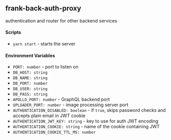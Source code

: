 ## frank-back-auth-proxy

authentication and router for other backend services

#### Scripts

- `yarn start` - starts the server

#### Environment Variables

- `PORT: number` - port to listen on
- `DB_HOST: string`
- `DB_NAME: string`
- `DB_PORT: number`
- `DB_USER: string`
- `DB_PASS: string`
- `APOLLO_PORT: number` - GraphQL backend port
- `UPLOADER_PORT: number` - image processing server port
- `AUTHENTICATION_DISABLED: boolean` - if `true`, skips password checks and accepts plain email in JWT cookie
- `AUTHENTICATION_JWT_KEY: string` - key to use for auth JWT encoding
- `AUTHENTICATION_COOKIE: string` - name of the cookie containing JWT
- `AUTHENTICATION_COOKIE_TTL_MS: number`
